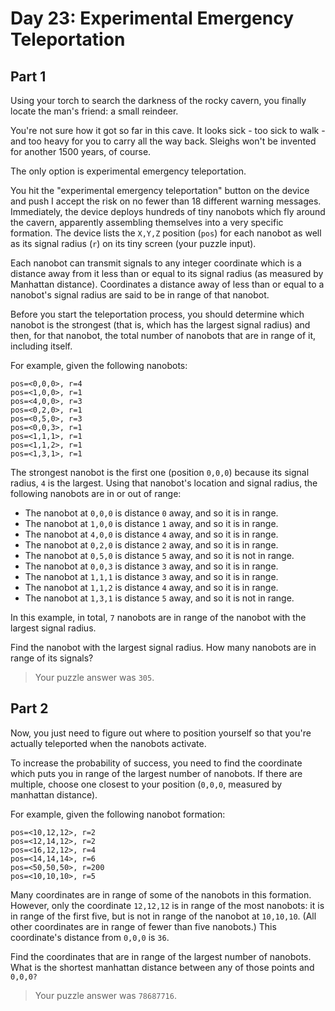 # Day 23: Experimental Emergency Teleportation

## Part 1

Using your torch to search the darkness of the rocky cavern, you finally locate the man's friend: a small reindeer.

You're not sure how it got so far in this cave. It looks sick - too sick to walk - and too heavy for you to carry all the way back. Sleighs won't be invented for another 1500 years, of course.

The only option is experimental emergency teleportation.

You hit the "experimental emergency teleportation" button on the device and push I accept the risk on no fewer than 18 different warning messages. Immediately, the device deploys hundreds of tiny nanobots which fly around the cavern, apparently assembling themselves into a very specific formation. The device lists the `X,Y,Z` position (`pos`) for each nanobot as well as its signal radius (`r`) on its tiny screen (your puzzle input).

Each nanobot can transmit signals to any integer coordinate which is a distance away from it less than or equal to its signal radius (as measured by Manhattan distance). Coordinates a distance away of less than or equal to a nanobot's signal radius are said to be in range of that nanobot.

Before you start the teleportation process, you should determine which nanobot is the strongest (that is, which has the largest signal radius) and then, for that nanobot, the total number of nanobots that are in range of it, including itself.

For example, given the following nanobots:

```
pos=<0,0,0>, r=4
pos=<1,0,0>, r=1
pos=<4,0,0>, r=3
pos=<0,2,0>, r=1
pos=<0,5,0>, r=3
pos=<0,0,3>, r=1
pos=<1,1,1>, r=1
pos=<1,1,2>, r=1
pos=<1,3,1>, r=1
```

The strongest nanobot is the first one (position `0,0,0`) because its signal radius, `4` is the largest. Using that nanobot's location and signal radius, the following nanobots are in or out of range:

- The nanobot at `0,0,0` is distance `0` away, and so it is in range.
- The nanobot at `1,0,0` is distance `1` away, and so it is in range.
- The nanobot at `4,0,0` is distance `4` away, and so it is in range.
- The nanobot at `0,2,0` is distance `2` away, and so it is in range.
- The nanobot at `0,5,0` is distance `5` away, and so it is not in range.
- The nanobot at `0,0,3` is distance `3` away, and so it is in range.
- The nanobot at `1,1,1` is distance `3` away, and so it is in range.
- The nanobot at `1,1,2` is distance `4` away, and so it is in range.
- The nanobot at `1,3,1` is distance `5` away, and so it is not in range.

In this example, in total, `7` nanobots are in range of the nanobot with the largest signal radius.

Find the nanobot with the largest signal radius. How many nanobots are in range of its signals?

> Your puzzle answer was `305`.

## Part 2

Now, you just need to figure out where to position yourself so that you're actually teleported when the nanobots activate.

To increase the probability of success, you need to find the coordinate which puts you in range of the largest number of nanobots. If there are multiple, choose one closest to your position (`0,0,0`, measured by manhattan distance).

For example, given the following nanobot formation:

```
pos=<10,12,12>, r=2
pos=<12,14,12>, r=2
pos=<16,12,12>, r=4
pos=<14,14,14>, r=6
pos=<50,50,50>, r=200
pos=<10,10,10>, r=5
```

Many coordinates are in range of some of the nanobots in this formation. However, only the coordinate `12,12,12` is in range of the most nanobots: it is in range of the first five, but is not in range of the nanobot at `10,10,10`. (All other coordinates are in range of fewer than five nanobots.) This coordinate's distance from `0,0,0` is `36`.

Find the coordinates that are in range of the largest number of nanobots. What is the shortest manhattan distance between any of those points and `0,0,0?`

> Your puzzle answer was `78687716`.
